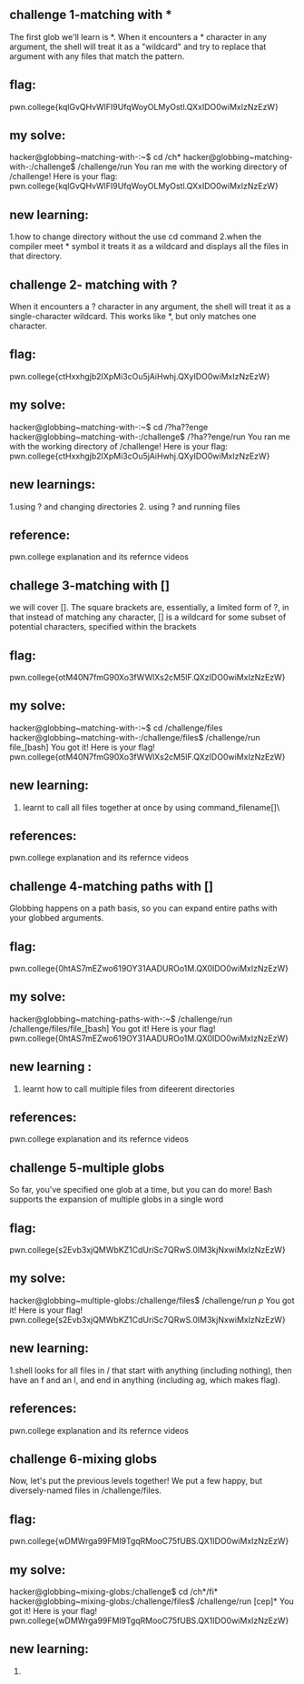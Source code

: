 ## challenge 1-matching with *
The first glob we'll learn is *. When it encounters a * character in any argument, the shell will treat it as a "wildcard" and try to replace that argument with any files that match the pattern.
## flag:
pwn.college{kqlGvQHvWlFI9UfqWoyOLMyOstl.QXxIDO0wiMxIzNzEzW}
## my solve:
hacker@globbing~matching-with-:~$ cd /ch*
hacker@globbing~matching-with-:/challenge$ /challenge/run
You ran me with the working directory of /challenge! Here is your flag:
pwn.college{kqlGvQHvWlFI9UfqWoyOLMyOstl.QXxIDO0wiMxIzNzEzW}
## new learning:
1.how to change directory without the use cd command
2.when the compiler meet * symbol it treats it as a wildcard and displays all the files in that directory.

## challenge 2- matching with ?

When it encounters a ? character in any argument, the shell will treat it as a single-character wildcard. This works like *, but only matches one character.
## flag:
pwn.college{ctHxxhgjb2IXpMi3cOu5jAiHwhj.QXyIDO0wiMxIzNzEzW}

## my solve:
hacker@globbing~matching-with-:~$ cd /?ha??enge
hacker@globbing~matching-with-:/challenge$ /?ha??enge/run
You ran me with the working directory of /challenge! Here is your flag:
pwn.college{ctHxxhgjb2IXpMi3cOu5jAiHwhj.QXyIDO0wiMxIzNzEzW}

## new learnings:
1.using ? and changing directories 
2. using ? and running files

## reference:

pwn.college explanation and its refernce videos 

## challege 3-matching with []
we will cover []. The square brackets are, essentially, a limited form of ?, in that instead of matching any character, [] is a wildcard for some subset of potential characters, specified within the brackets

## flag:
pwn.college{otM40N7fmG90Xo3fWWlXs2cM5lF.QXzIDO0wiMxIzNzEzW}

## my solve:

hacker@globbing~matching-with-:~$ cd /challenge/files
hacker@globbing~matching-with-:/challenge/files$ /challenge/run file_[bash]
You got it! Here is your flag!
pwn.college{otM40N7fmG90Xo3fWWlXs2cM5lF.QXzIDO0wiMxIzNzEzW}

## new learning:
1. learnt to call all files together at once by using command_filename[]\

## references:

pwn.college explanation and its refernce videos 

## challenge 4-matching paths with []

Globbing happens on a path basis, so you can expand entire paths with your globbed arguments.

## flag:
pwn.college{0htAS7mEZwo619OY31AADUROo1M.QX0IDO0wiMxIzNzEzW}

## my solve:
hacker@globbing~matching-paths-with-:~$ /challenge/run /challenge/files/file_[bash]
You got it! Here is your flag!
pwn.college{0htAS7mEZwo619OY31AADUROo1M.QX0IDO0wiMxIzNzEzW}

## new learning :
1. learnt how to call multiple files from difeerent directories

## references:

pwn.college explanation and its refernce videos 

## challenge 5-multiple globs
So far, you've specified one glob at a time, but you can do more! Bash supports the expansion of multiple globs in a single word

## flag:
pwn.college{s2Evb3xjQMWbKZ1CdUriSc7QRwS.0lM3kjNxwiMxIzNzEzW}

## my solve:
hacker@globbing~multiple-globs:/challenge/files$ /challenge/run *p*
You got it! Here is your flag!
pwn.college{s2Evb3xjQMWbKZ1CdUriSc7QRwS.0lM3kjNxwiMxIzNzEzW}

## new learning:
1.shell looks for all files in / that start with anything (including nothing), then have an f and an l, and end in anything (including ag, which makes flag).

## references:
pwn.college explanation and its refernce videos 

## challenge 6-mixing globs
Now, let's put the previous levels together! We put a few happy, but diversely-named files in /challenge/files.

## flag:
pwn.college{wDMWrga99FMl9TgqRMooC75fUBS.QX1IDO0wiMxIzNzEzW}

## my solve:

hacker@globbing~mixing-globs:/challenge$ cd /ch*/fi*
hacker@globbing~mixing-globs:/challenge/files$ /challenge/run [cep]*
You got it! Here is your flag!
pwn.college{wDMWrga99FMl9TgqRMooC75fUBS.QX1IDO0wiMxIzNzEzW}

## new learning:

1.




